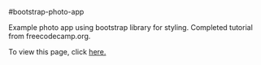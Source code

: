 #bootstrap-photo-app

Example photo app using bootstrap library for styling. Completed tutorial from freecodecamp.org.

To view this page, click <a href=https://elborracho420.github.io/free-code-camp-progress/front-end-development-libraries/bootstrap-photo-app/bootstrap-photo-app.html title="Cat Photo App"> here.</a>